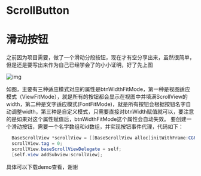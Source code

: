 # ScrollButton
滑动按钮
============

  之前因为项目需要，做了一个滑动分段按钮，现在才有空分享出来，虽然很简单，但是还是要写出来作为自己已经学会了的小小证明，好了先上图

![img](https://github.com/Yewenyu/ScrollButton/blob/master/ScrollButtonDemo1/ScrollButtonGif.gif)

  如图，主要有三种适应模式对应的属性是btnWidthFitMode，第一种是视图适应模式（ViewFitMode），就是所有的按钮都会显示在视图中并填满ScrollView的width，第二种是文字适应模式(FontFitMode)，就是所有按钮会根据按钮名字自动调整width，第三种是自定义模式，只需要直接对btnWidth赋值就可以，要注意的是如果对这个属性赋值后，btnWidthFitMode这个属性会自动失效。
  要创建一个滑动按钮，需要一个名字数组和id数组，并实现按钮事件代理，代码如下：
  
```java
  BaseScrollView *scrollView = [[BaseScrollView alloc]initWithFrame:CGRectMake(0, 50, self.view.frame.size.width, 50) andnameArray:@[@"1",@"2",@"3",@"4"] andIdArray:@[@1,@2,@3,@4]];
  scrollView.tag = 0;
  scrollView.baseScrollViewDelegate = self;
  [self.view addSubview:scrollView];
```
具体可以下载demo查看，谢谢
